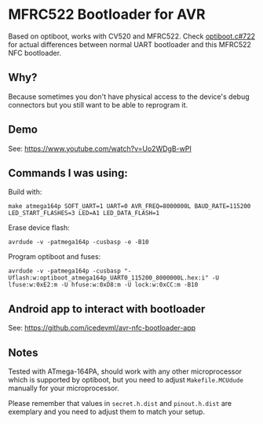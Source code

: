 MFRC522 Bootloader for AVR
==========================

Based on optiboot, works with CV520 and MFRC522. Check [optiboot.c#722](https://github.com/icedevml/avr-nfc-bootloader/blob/660e79389fe0a9c1189acb1623ef8ab1f8a84fdc/optiboot.c#L722) for actual differences between normal UART bootloader and this MFRC522 NFC bootloader.

## Why?

Because sometimes you don't have physical access to the device's debug connectors but you still want to be able to reprogram it.

## Demo
See: https://www.youtube.com/watch?v=Uo2WDgB-wPI

## Commands I was using:

Build with:
```
make atmega164p SOFT_UART=1 UART=0 AVR_FREQ=8000000L BAUD_RATE=115200 LED_START_FLASHES=3 LED=A1 LED_DATA_FLASH=1
```

Erase device flash:
```
avrdude -v -patmega164p -cusbasp -e -B10
```

Program optiboot and fuses:
```
avrdude -v -patmega164p -cusbasp "-Uflash:w:optiboot_atmega164p_UART0_115200_8000000L.hex:i" -U lfuse:w:0xE2:m -U hfuse:w:0xD8:m -U lock:w:0xCC:m -B10
```

## Android app to interact with bootloader
See: https://github.com/icedevml/avr-nfc-bootloader-app

## Notes
Tested with ATmega-164PA, should work with any other microprocessor which is supported by optiboot, but you need to adjust `Makefile.MCUdude` manually for your microprocessor.

Please remember that values in `secret.h.dist` and `pinout.h.dist` are exemplary and you need to adjust them to match your setup.
